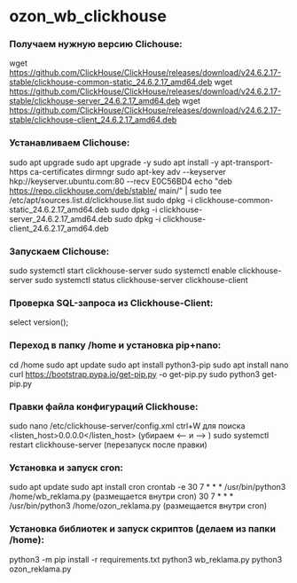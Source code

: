 # ozon_wb_clickhouse

### Получаем нужную версию Clichouse:
wget https://github.com/ClickHouse/ClickHouse/releases/download/v24.6.2.17-stable/clickhouse-common-static_24.6.2.17_amd64.deb
wget https://github.com/ClickHouse/ClickHouse/releases/download/v24.6.2.17-stable/clickhouse-server_24.6.2.17_amd64.deb
wget https://github.com/ClickHouse/ClickHouse/releases/download/v24.6.2.17-stable/clickhouse-client_24.6.2.17_amd64.deb

### Устанавливаем Clichouse:
sudo apt upgrade
sudo apt upgrade -y
sudo apt install -y apt-transport-https ca-certificates dirmngr
sudo apt-key adv --keyserver hkp://keyserver.ubuntu.com:80 --recv E0C56BD4
echo "deb https://repo.clickhouse.com/deb/stable/ main/" | sudo tee /etc/apt/sources.list.d/clickhouse.list
sudo dpkg -i clickhouse-common-static_24.6.2.17_amd64.deb 
sudo dpkg -i clickhouse-server_24.6.2.17_amd64.deb 
sudo dpkg -i clickhouse-client_24.6.2.17_amd64.deb

### Запускаем Clichouse:
sudo systemctl start clickhouse-server 
sudo systemctl enable clickhouse-server
sudo systemctl status clickhouse-server
clickhouse-client

### Проверка SQL-запроса из Clickhouse-Client:
select version();

### Переход в папку /home и установка pip+nano:
cd /home
sudo apt update
sudo apt install python3-pip
sudo apt install nano
curl https://bootstrap.pypa.io/get-pip.py -o get-pip.py
sudo python3 get-pip.py

### Правки файла конфигураций Clickhouse:
sudo nano /etc/clickhouse-server/config.xml
ctrl+W для поиска
<listen_host>0.0.0.0</listen_host>  (убираем <--  и --> )
sudo systemctl restart clickhouse-server (перезапуск после правки)

### Установка и запуск cron:
sudo apt update 
sudo apt install cron
crontab -e
30 7 * * * /usr/bin/python3 /home/wb_reklama.py (размещается внутри cron)
30 7 * * * /usr/bin/python3 /home/ozon_reklama.py (размещается внутри cron)

### Установка библиотек и запуск скриптов (делаем из папки /home):
python3 -m pip install -r requirements.txt
python3 wb_reklama.py
python3 ozon_reklama.py
